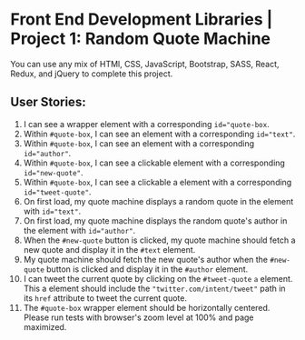 # Front End Development Libraries | Project 1: Random Quote Machine 

You can use any mix of HTMl, CSS, JavaScript, Bootstrap, SASS, React, Redux, and jQuery to complete this project.

## User Stories:
1. I can see a wrapper element with a corresponding `id="quote-box`.
2. Within `#quote-box`, I can see an element with a corresponding `id="text"`.
3. Within `#quote-box`, I can see an element with a corresponding `id="author"`.
4. Within `#quote-box`, I can see a clickable element with a corresponding `id="new-quote"`.
5. Within `#quote-box`, I can see a clickable a element with a corresponding `id="tweet-quote"`.
6. On first load, my quote machine displays a random quote in the element with `id="text"`.
7. On first load, my quote machine displays the random quote's author in the element with `id="author"`.
8. When the `#new-quote` button is clicked, my quote machine should fetch a new quote and display it in the `#text` element.
9. My quote machine should fetch the new quote's author when the `#new-quote` button is clicked and display it in the `#author` element.
10. I can tweet the current quote by clicking on the `#tweet-quote` `a` element. This a element should include the `"twitter.com/intent/tweet"` path in its `href` attribute to tweet the current quote.
11. The `#quote-box` wrapper element should be horizontally centered. Please run tests with browser's zoom level at 100% and page maximized.